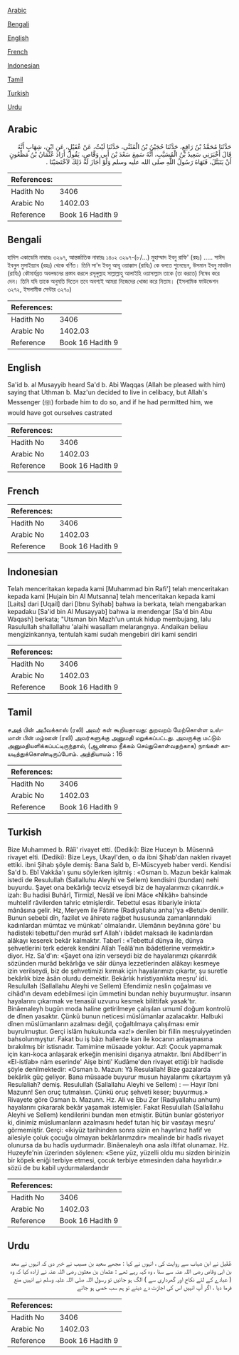 [Arabic](#arabic)

[Bengali](#bengali)

[English](#english)

[French](#french)

[Indonesian](#indonesian)

[Tamil](#tamil)

[Turkish](#turkish)

[Urdu](#urdu)

## Arabic


<div dir="rtl" lang="ar" style={{fontSize:'larger',backgroundColor:'#f8f9fa',padding:20}}>
حَدَّثَنَا مُحَمَّدُ بْنُ رَافِعٍ، حَدَّثَنَا حُجَيْنُ بْنُ الْمُثَنَّى، حَدَّثَنَا لَيْثٌ، عَنْ عُقَيْلٍ، عَنِ ابْنِ، شِهَابٍ أَنَّهُ قَالَ أَخْبَرَنِي سَعِيدُ بْنُ الْمُسَيَّبِ، أَنَّهُ سَمِعَ سَعْدَ بْنَ أَبِي وَقَّاصٍ، يَقُولُ أَرَادَ عُثْمَانُ بْنُ مَظْعُونٍ أَنْ يَتَبَتَّلَ، فَنَهَاهُ رَسُولُ اللَّهِ صلى الله عليه وسلم وَلَوْ أَجَازَ لَهُ ذَلِكَ لاَخْتَصَيْنَا ‏.‏
</div>
<div style={{backgroundColor:'#f8f9fa',padding:20, marginBottom: 10}}><table> <thead> <tr> <th>References:</th> <th></th> </tr> </thead> <tbody><tr><td>Hadith No</td><td>3406</td></tr><tr><td>Arabic No</td><td>1402.03</td></tr><tr><td>Reference</td><td>Book 16 Hadith 9</td></tr></tbody></table></div>

## Bengali


<div dir="ltr" lang="bn" style={{fontSize:'larger',backgroundColor:'#f8f9fa',padding:20}}>
হাদিস একাডেমি নাম্বারঃ ৩২৯৭, আন্তর্জাতিক নাম্বারঃ ১৪০২ ৩২৯৭-(৮/...) মুহাম্মাদ ইবনু রাফি' (রহঃ) ..... সাঈদ ইবনুল মুসাইয়্যাব (রহঃ) থেকে বর্ণিত। তিনি সা'দ ইবনু আবূ ওয়াক্কাস (রাযিঃ) কে বলতে শুনেছেন, উসমান ইবনু মাযউন (রাযিঃ) কৌমাৰ্যব্রত অবলম্বনের প্রস্তাব করলে রসূলুল্লাহ সাল্লাল্লাহু আলাইহি ওয়াসাল্লাম তাকে (তা করতে) নিষেধ করে দেন। তিনি যদি তাকে অনুমতি দিতেন তবে অবশ্যই আমরা নিজেদের খোজা করে নিতাম। (ইসলামিক ফাউন্ডেশন ৩২৭২, ইসলামীক সেন্টার ৩২৭০)
</div>
<div style={{backgroundColor:'#f8f9fa',padding:20, marginBottom: 10}}><table> <thead> <tr> <th>References:</th> <th></th> </tr> </thead> <tbody><tr><td>Hadith No</td><td>3406</td></tr><tr><td>Arabic No</td><td>1402.03</td></tr><tr><td>Reference</td><td>Book 16 Hadith 9</td></tr></tbody></table></div>

## English


<div dir="ltr" lang="en" style={{fontSize:'larger',backgroundColor:'#f8f9fa',padding:20}}>
Sa'id b. al Musayyib heard Sa'd b. Abi Waqqas (Allah be pleased with him) saying that Uthman b. Maz'un decided to live in celibacy, but Allah's Messenger (ﷺ) forbade him to do so, and if he had permitted him, we would have got ourselves castrated
</div>
<div style={{backgroundColor:'#f8f9fa',padding:20, marginBottom: 10}}><table> <thead> <tr> <th>References:</th> <th></th> </tr> </thead> <tbody><tr><td>Hadith No</td><td>3406</td></tr><tr><td>Arabic No</td><td>1402.03</td></tr><tr><td>Reference</td><td>Book 16 Hadith 9</td></tr></tbody></table></div>

## French


<div dir="ltr" lang="fr" style={{fontSize:'larger',backgroundColor:'#f8f9fa',padding:20}}>

</div>
<div style={{backgroundColor:'#f8f9fa',padding:20, marginBottom: 10}}><table> <thead> <tr> <th>References:</th> <th></th> </tr> </thead> <tbody><tr><td>Hadith No</td><td>3406</td></tr><tr><td>Arabic No</td><td>1402.03</td></tr><tr><td>Reference</td><td>Book 16 Hadith 9</td></tr></tbody></table></div>

## Indonesian


<div dir="ltr" lang="id" style={{fontSize:'larger',backgroundColor:'#f8f9fa',padding:20}}>
Telah menceritakan kepada kami [Muhammad bin Rafi'] telah menceritakan kepada kami [Hujain bin Al Mutsanna] telah menceritakan kepada kami [Laits] dari [Uqail] dari [Ibnu Syihab] bahwa ia berkata, telah mengabarkan kepadaku [Sa'id bin Al Musayyab] bahwa ia mendengar [Sa'd bin Abu Waqash] berkata; "Utsman bin Mazh'un untuk hidup membujang, lalu Rasulullah shallallahu 'alaihi wasallam melarangnya. Andaikan beliau mengizinkannya, tentulah kami sudah mengebiri diri kami sendiri
</div>
<div style={{backgroundColor:'#f8f9fa',padding:20, marginBottom: 10}}><table> <thead> <tr> <th>References:</th> <th></th> </tr> </thead> <tbody><tr><td>Hadith No</td><td>3406</td></tr><tr><td>Arabic No</td><td>1402.03</td></tr><tr><td>Reference</td><td>Book 16 Hadith 9</td></tr></tbody></table></div>

## Tamil


<div dir="ltr" lang="ta" style={{fontSize:'larger',backgroundColor:'#f8f9fa',padding:20}}>
சஅத் பின் அபீவக்காஸ் (ரலி) அவர் கள் கூறியதாவது: துறவறம் மேற்கொள்ள உஸ்மான் பின் மழ்ஊன் (ரலி) அவர்களுக்கு அனுமதி மறுக்கப்பட்டது. அவருக்கு மட்டும் அனுமதியளிக்கப்பட்டிருந்தால், (ஆண்மை நீக்கம் செய்துகொள்வதற்காக) நாங்கள் காயடித்துக்கொண்டிருப்போம். அத்தியாயம் : 16
</div>
<div style={{backgroundColor:'#f8f9fa',padding:20, marginBottom: 10}}><table> <thead> <tr> <th>References:</th> <th></th> </tr> </thead> <tbody><tr><td>Hadith No</td><td>3406</td></tr><tr><td>Arabic No</td><td>1402.03</td></tr><tr><td>Reference</td><td>Book 16 Hadith 9</td></tr></tbody></table></div>

## Turkish


<div dir="ltr" lang="tr" style={{fontSize:'larger',backgroundColor:'#f8f9fa',padding:20}}>
Bize Muhammed b. Râîi' rivayet etti. (Dediki): Bize Huceyn b. Müsennâ rivayet elti. (Dediki): Bize Leys, Ukayl'den, o da ibni Şihab'dan naklen rivayet ettiki. ibni Şihab şöyle demiş: Bana Saîd b, El-Müscyyeb haber verdi. Kendisi Sa'd b. Ebî Vakkâa'ı şunu söylerken işitmiş : «Osman b. Mazun bekâr kalmak istedi de Resulullah (Sallalluhu Aleyhi ve Sellem) kendisini (bundan) nehi buyurdu. Şayet ona bekârlığı tecviz etseydi biz de hayalarımızı çıkarırdık.» izah: Bu hadisi Buhârî, Tirmizî, Nesâî ve ibni Mâce «Nikâh» bahsinde muhtelif râvilerden tahric etmişlerdir. Tebettul esas itibariyle inkıta' mânâsına gelir. Hz, Meryem ile Fâtıme (Radiyallahu anha)'ya «Betul» denilir. Bunun sebebi dîn, fazilet ve âhirete rağbet hususunda zamanlarındaki kadınlardan mümtaz ve münkatı' olmalarıdır. Ulemânın beyânına göre' bu hadisteki tebettul'den murâd sırf Allah'ı ibâdet maksadı ile kadınlardan alâkayı keserek bekâr kalmaktır. Taberî : «Tebettul dünya ile, dünya şehvetlerini terk ederek kendini Alîah Teâlâ'nın ibâdetlerine vermektir.» diyor. Hz. Sa'd'ın: «Şayet ona izin verseydi biz de hayalarımızı çıkarırdık sözünden murâd bekârlığa ve sâir dünya lezzetlerinden alâkayı kesmeye izin verilseydi, biz de şehvetimizi kırmak için hayalarımızı çıkartır, şu suretle bekârlık bize âsân olurdu demektir. Bekârlık hıristiyanlıkta meşru' idi. Resulullah (Sallallahu Aleyhi ve Sellem) Efendimiz neslin çoğalması ve cihâd'ın devam edebilmesi için ümmetini bundan nehiy buyurmuştur. insanın hayalarını çıkarmak ve tenasül uzvunu kesmek bilittifak yasak'tır. Binâenaleyh bugün moda haline getirilmeye çalışılan umumî doğum kontrolü de dînen yasaktır. Çünkü bunun neticesi müslümanlar azalacaktır. Halbuki dînen müslümanların azalması değil, çoğaltılmaya çalışılması emir buyrulmuştur. Gerçi islâm hukukunda «az!» denilen bir fiilin meşruiyyetinden bahsolunmyştur. Fakat bu iş bâzı hallerde karı ile kocanın anlaşmasına bırakılmış bir istisnadır. Tamimine müsaade yoktur. Azl: Çocuk yapmamak için karı-koca anlaşarak erkeğin menisini dışarıya atmaktır. îbni Abdilberr'in «El-istîab» nâm eserinde' Aişe binti' Kudâme'den rivayet ettiği bîr hadisde şöyle denilmektedir: «Osman b. Mazun: Yâ Resulallah! Bize gazalarda bekârlık güç geliyor. Bana müsaade buyurur musun hayalarımı çıkartayım yâ Resulaliah? demiş. Resulullah (Sallallahu Aleyhi ve Sellem) : — Hayır îbni Mazunn! Sen oruç tutmalısın. Çünkü oruç şehveti keser; buyurmuş.» Rivayete göre Osman b. Mazunn. Hz. Ali ve Ebu Zer (Radiyallahu anhum) hayalarını çıkararak bekâr yaşamak istemişler. Fakat Resulullah (Sallallahu Aleyhi ve Sellem) kendilerini bundan men etmiştir. Bütün bunlar gösteriyor ki, dinimiz müslumanların azalmasını hedef tutan hiç bir vasıtayı meşru' görmemiştir. Gerçi: «ikiyüz tarihinden sonra sizin en hayırlınız hafif ve ailesiyle çoluk çocuğu olmayan bekârlarımzdır» mealinde bir hadîs rivayet olunursa da bu hadîs uydurmadır. Binâenaleyh ona asla iltifat olunamaz. Hz. Huzeyfe'nin üzerinden söylenen: «Sene yüz, yüzelli oldu mu sizden birinizin bir köpek eniği terbiye etmesi, çocuk terbiye etmesinden daha hayırlıdır.» sözü de bu kabil uydurmalardandır
</div>
<div style={{backgroundColor:'#f8f9fa',padding:20, marginBottom: 10}}><table> <thead> <tr> <th>References:</th> <th></th> </tr> </thead> <tbody><tr><td>Hadith No</td><td>3406</td></tr><tr><td>Arabic No</td><td>1402.03</td></tr><tr><td>Reference</td><td>Book 16 Hadith 9</td></tr></tbody></table></div>

## Urdu


<div dir="rtl" lang="ur" style={{fontSize:'larger',backgroundColor:'#f8f9fa',padding:20}}>
عُقَیل نے ابن شہاب سے روایت کی ، انہوں نے کہا : مجھے سعید بن مسیب نے خبر دی کہ انہوں نے سعد بن ابی وقاص رضی اللہ عنہ سے سنا ، وہ کہہ رہے تھے : عثمان بن معثون رضی اللہ عنہ نے ارادہ کیا کہ وہ ( عبادے کے لئے نکاح اور گھرداری سے ) الگ ہو جائیں تو رسول اللہ صلی اللہ علیہ وسلم نے انہیں منع فرما دیا ، اگر آپ انہیں اس کی اجازت دے دیتے تو ہم سب خصی ہو جاتے
</div>
<div style={{backgroundColor:'#f8f9fa',padding:20, marginBottom: 10}}><table> <thead> <tr> <th>References:</th> <th></th> </tr> </thead> <tbody><tr><td>Hadith No</td><td>3406</td></tr><tr><td>Arabic No</td><td>1402.03</td></tr><tr><td>Reference</td><td>Book 16 Hadith 9</td></tr></tbody></table></div>